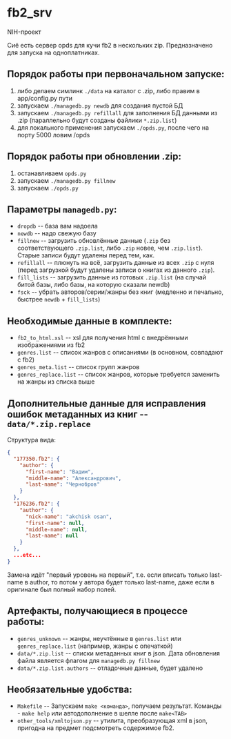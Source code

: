 # fb2_srv

NIH-проект

Сиё есть сервер opds для кучи fb2 в нескольких zip. Предназначено для запуска на одноплатниках.

## Порядок работы при первоначальном запуске:

  1. либо делаем симлинк `./data` на каталог с .zip, либо правим в app/config.py пути
  2. запускаем `./managedb.py newdb` для создания пустой БД
  3. запускаем `./managedb.py refillall` для заполнения БД данными из .zip (параллельно будут созданы файлики `*.zip.list`)
  4. для локального применения запускаем `./opds.py`, после чего на порту 5000 ловим /opds

## Порядок работы при обновлении .zip:

  1. останавливаем `opds.py`
  2. запускаем `./managedb.py fillnew`
  3. запускаем `./opds.py`

## Параметры `managedb.py`:

  * `dropdb` -- база вам надоела
  * `newdb` -- надо свежую базу
  * `fillnew` -- загрузить обновлённые данные (`.zip` без соответствующего `.zip.list`, либо `.zip` новее, чем `.zip.list`). Старые записи будут удалены перед тем, как.
  * `refillall` -- плюнуть на всё, загрузить данные из всех `.zip` с нуля (перед загрузкой будут удалены записи о книгах из данного `.zip`).
  * `fill_lists` -- загрузить данные из готовых `.zip.list` (на случай битой базы, либо базы, на которую сказали newdb)
  * `fsck` -- убрать авторов/серии/жанры без книг (медленно и печально, быстрее `newdb` + `fill_lists`)

## Необходимые данные в комплекте:

  * `fb2_to_html.xsl` -- xsl для получения html с внедрёнными изображениями из fb2
  * `genres.list` -- список жанров с описаниями (в основном, совпадают с fb2)
  * `genres_meta.list` -- список групп жанров
  * `genres_replace.list` -- список жанров, которые требуется заменить на жанры из списка выше

## Дополнительные данные для исправления ошибок метаданных из книг -- `data/*.zip.replace`

Структура вида:

```json
{
  "177350.fb2": {
    "author": {
      "first-name": "Вадим",
      "middle-name": "Александрович",
      "last-name": "Чернобров"
    }
  },
  "176236.fb2": {
    "author": {
      "nick-name": "akchisk osan",
      "first-name": null,
      "middle-name": null,
      "last-name": null
    }
  },
  ...etc...
}
```

Замена идёт "первый уровень на первый", т.е. если вписать только last-name в author, то потом у автора будет только last-name, даже если в оригинале был полный набор полей.

## Артефакты, получающиеся в процессе работы:

  * `genres_unknown` -- жанры, неучтённые в `genres.list` или `genres_replace.list` (например, жанры с опечаткой)
  * `data/*.zip.list` -- списки метаданных книг в json. Дата обновления файла является флагом для `managedb.py fillnew`
  * `data/*.zip.list.authors` -- отладочные данные, будет удалено

## Необязательные удобства:

  * `Makefile` -- Запускаем `make <команда>`, получаем результат. Команды - `make help` или автодополнение в шелле после `make<TAB>`
  * `other_tools/xmltojson.py` -- утилита, преобразующая xml в json, пригодна на предмет подсмотреть содержимое fb2.
